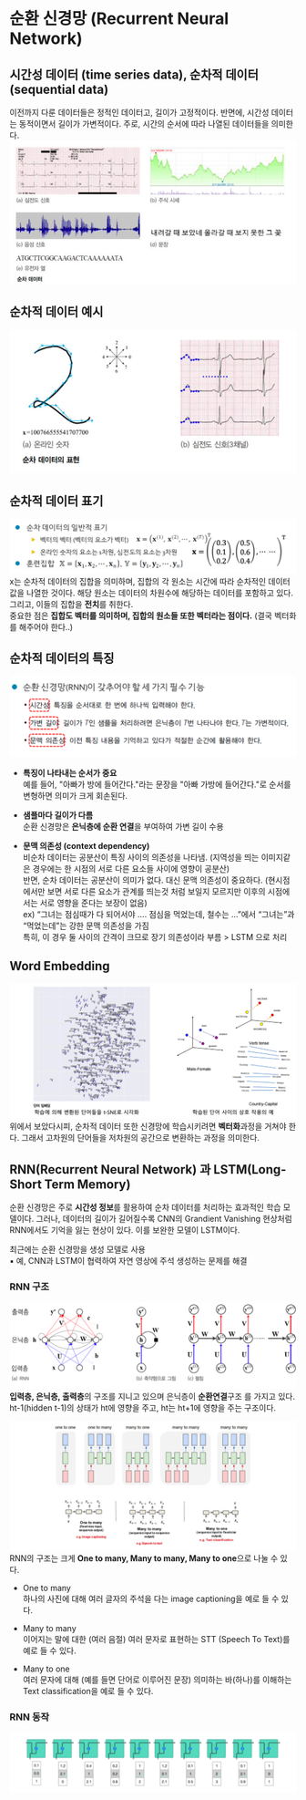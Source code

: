 # 순환 신경망 (Recurrent Neural Network)
## 시간성 데이터 (time series data), 순차적 데이터 (sequential data)
이전까지 다룬 데이터들은 정적인 데이터고, 길이가 고정적이다. 반면에, 시간성 데이터는 동적이면서 길이가 가변적이다.
주로, 시간의 순서에 따라 나열된 데이터들을 의미한다.  
![img.png](img.png)

## 순차적 데이터 예시
![img_1.png](img_1.png)  

## 순차적 데이터 표기
![img_2.png](img_2.png)  
x는 순차적 데이터의 집합을 의미하며, 집합의 각 원소는 시간에 따라 순차적인 데이터 값을 나열한 것이다. 
해당 원소는 데이터의 차원수에 해당하는 데이터를 포함하고 있다. 그리고, 이들의 집합을 **전치**를 취한다.  
중요한 점은 **집합도 벡터를 의미하며, 집합의 원소들 또한 벡터라는 점이다.** (결국 벡터화를 해주어야 한다..)

## 순차적 데이터의 특징  
![img_4.png](img_4.png)  

* **특징이 나타내는 순서가 중요**  
  예를 들어, "아빠가 방에 들어간다."라는 문장을 "아빠 가방에 들어간다."로 순서를 변형하면 의미가 크게 회손된다.


* **샘플마다 길이가 다름**  
  순환 신경망은 **은닉층에 순환 연결**을 부여하여 가변 길이 수용


* **문맥 의존성 (context dependency)**  
  비순차 데이터는 공분산이 특징 사이의 의존성을 나타냄. (지역성을 띄는 이미지같은 경우에는 한 시점의 서로 다른 요소들 사이에 영향이 공분산)  
  반면, 순차 데이터는 공분산이 의미가 없다. 대신 문맥 의존성이 중요하다. (현시점에서만 보면 서로 다른 요소가 관계를 띄는것 처럼 보일지 모르지만 이후의 시점에서는 서로 영향을 준다는 보장이 없음)  
  ex) “그녀는 점심때가 다 되어서야 .... 점심을 먹었는데, 철수는 ...”에서 “그녀는”과 “먹었는데”는 강한 문맥 의존성을 가짐  
  특히, 이 경우 둘 사이의 간격이 크므로 장기 의존성이라 부름 > LSTM 으로 처리

## Word Embedding
![img_3.png](img_3.png)  
위에서 보았다시피, 순차적 데이터 또한 신경망에 학습시키려면 **벡터화**과정을 거쳐야 한다. 그래서 고차원의 단어들을 저차원의 공간으로 변환하는 과정을 의미한다.


## RNN(Recurrent Neural Network) 과 LSTM(Long-Short Term Memory)
순환 신경망은 주로 **시간성 정보**를 활용하여 순차 데이터를 처리하는 효과적인 학습 모델이다. 그러나, 데이터의 길이가 길어질수록
CNN의 Grandient Vanishing 현상처럼 RNN에서도 기억을 잃는 현상이 있다. 이를 보완한 모델이 LSTM이다.  

최근에는 순환 신경망을 생성 모델로 사용  
▪ 예, CNN과 LSTM이 협력하여 자연 영상에 주석 생성하는 문제를 해결

### RNN 구조
![img_5.png](img_5.png)  
**입력층, 은닉층, 출력층**의 구조를 지니고 있으며 은닉층이 **순환연결**구조 를 가지고 있다.
ht-1(hidden t-1)의 상태가 ht에 영향을 주고, ht는 ht+1에 영향을 주는 구조이다.  

![img_6.png](img_6.png)  
RNN의 구조는 크게 **One to many, Many to many, Many to one**으로 나눌 수 있다.  
* One to many  
하나의 사진에 대해 여러 글자의 주석을 다는 image captioning을 예로 들 수 있다.  
  
* Many to many  
이어지는 말에 대한 (여러 음절) 여러 문자로 표현하는 STT (Speech To Text)를 예로 들 수 있다.  
  
* Many to one  
여러 문자에 대해 (예를 들면 단어로 이루어진 문장) 의미하는 바(하나)를 이해하는 Text classification을 예로 들 수 있다.  
  
### RNN 동작
![img_7.png](img_7.png)  

